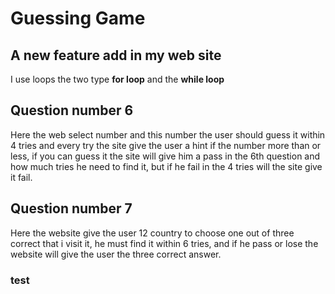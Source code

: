 # Guessing Game 

## A new feature add in my web site
I use loops the two type __for loop__ and the __while loop__
## Question number 6
Here the web select number and this number the user should guess it within 4 tries and every try the site give the user a hint if the number more than or less,
if you can guess it the site will give him a pass in the 6th question and how much tries he need to find it, but if he fail in the 4 tries will the site give it fail.
## Question number 7
Here the website give the user 12 country to choose one out of three correct that i visit it, he must find it within 6 tries, and if he pass or lose the website will give the user the three correct answer.
### test
